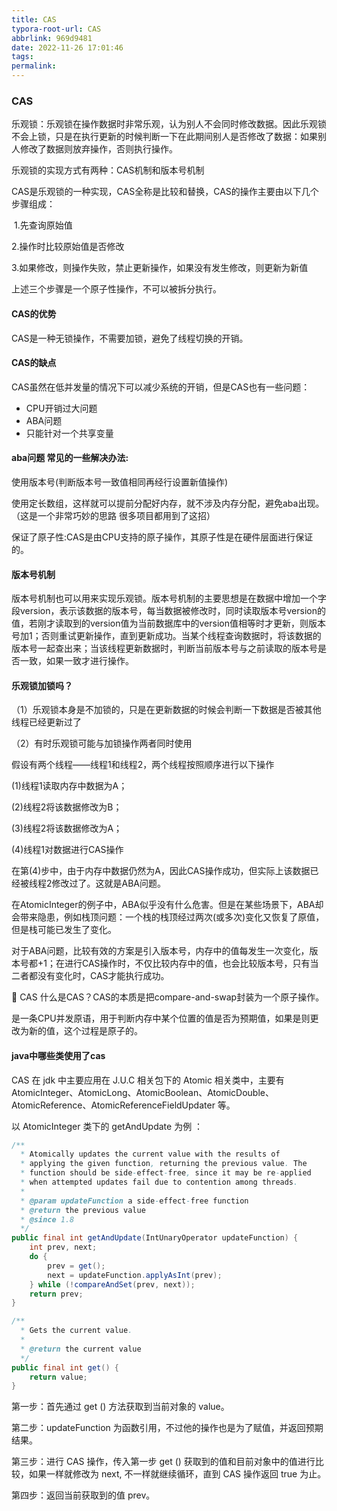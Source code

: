 ```yaml
---
title: CAS
typora-root-url: CAS
abbrlink: 969d9481
date: 2022-11-26 17:01:46
tags:
permalink:
---
```




### CAS

乐观锁：乐观锁在操作数据时非常乐观，认为别人不会同时修改数据。因此乐观锁不会上锁，只是在执行更新的时候判断一下在此期间别人是否修改了数据：如果别人修改了数据则放弃操作，否则执行操作。

乐观锁的实现方式有两种：CAS机制和版本号机制

CAS是乐观锁的一种实现，CAS全称是比较和替换，CAS的操作主要由以下几个步骤组成：

​         1.先查询原始值

 2.操作时比较原始值是否修改

3.如果修改，则操作失败，禁止更新操作，如果没有发生修改，则更新为新值

上述三个步骤是一个原子性操作，不可以被拆分执行。

#### CAS的优势

CAS是一种无锁操作，不需要加锁，避免了线程切换的开销。

#### CAS的缺点

CAS虽然在低并发量的情况下可以减少系统的开销，但是CAS也有一些问题：

- CPU开销过大问题 	 	
- ABA问题 	 	
- 只能针对一个共享变量 	 	

#### aba问题 常见的一些解决办法:

 使用版本号(判断版本号一致值相同再经行设置新值操作)

 使用定长数组，这样就可以提前分配好内存，就不涉及内存分配，避免aba出现。（这是一个非常巧妙的思路 很多项目都用到了这招）

保证了原子性:CAS是由CPU支持的原子操作，其原子性是在硬件层面进行保证的。

#### 版本号机制

版本号机制也可以用来实现乐观锁。版本号机制的主要思想是在数据中增加一个字段version，表示该数据的版本号，每当数据被修改时，同时读取版本号version的值，若刚才读取到的version值为当前数据库中的version值相等时才更新，则版本号加1；否则重试更新操作，直到更新成功。当某个线程查询数据时，将该数据的版本号一起查出来；当该线程更新数据时，判断当前版本号与之前读取的版本号是否一致，如果一致才进行操作。

#### 乐观锁加锁吗？

（1）乐观锁本身是不加锁的，只是在更新数据的时候会判断一下数据是否被其他线程已经更新过了

（2）有时乐观锁可能与加锁操作两者同时使用

 假设有两个线程——线程1和线程2，两个线程按照顺序进行以下操作

 (1)线程1读取内存中数据为A；

 (2)线程2将该数据修改为B；

 (3)线程2将该数据修改为A；

 (4)线程1对数据进行CAS操作

 在第(4)步中，由于内存中数据仍然为A，因此CAS操作成功，但实际上该数据已经被线程2修改过了。这就是ABA问题。

 在AtomicInteger的例子中，ABA似乎没有什么危害。但是在某些场景下，ABA却会带来隐患，例如栈顶问题：一个栈的栈顶经过两次(或多次)变化又恢复了原值，但是栈可能已发生了变化。

 对于ABA问题，比较有效的方案是引入版本号，内存中的值每发生一次变化，版本号都+1；在进行CAS操作时，不仅比较内存中的值，也会比较版本号，只有当二者都没有变化时，CAS才能执行成功。

   CAS
 什么是CAS？CAS的本质是把compare-and-swap封装为一个原子操作。

 是一条CPU并发原语，用于判断内存中某个位置的值是否为预期值，如果是则更改为新的值，这个过程是原子的。

#### java中哪些类使用了cas

CAS 在 jdk 中主要应用在 J.U.C 相关包下的 Atomic 相关类中，主要有 AtomicInteger、AtomicLong、AtomicBoolean、AtomicDouble、AtomicReference、AtomicReferenceFieldUpdater 等。

以 AtomicInteger 类下的 getAndUpdate 为例 ：

```java
/**
  * Atomically updates the current value with the results of
  * applying the given function, returning the previous value. The
  * function should be side-effect-free, since it may be re-applied
  * when attempted updates fail due to contention among threads.
  *
  * @param updateFunction a side-effect-free function
  * @return the previous value
  * @since 1.8
  */
public final int getAndUpdate(IntUnaryOperator updateFunction) {
    int prev, next;
    do {
        prev = get();
        next = updateFunction.applyAsInt(prev);
    } while (!compareAndSet(prev, next));
    return prev;
}

/**
  * Gets the current value.
  *
  * @return the current value
  */
public final int get() {
    return value;
}
```

第一步：首先通过 get () 方法获取到当前对象的 value。

第二步：updateFunction 为函数引用，不过他的操作也是为了赋值，并返回预期结果。

第三步：进行 CAS 操作，传入第一步 get () 获取到的值和目前对象中的值进行比较，如果一样就修改为 next, 不一样就继续循环，直到 CAS 操作返回 true 为止。

第四步：返回当前获取到的值 prev。